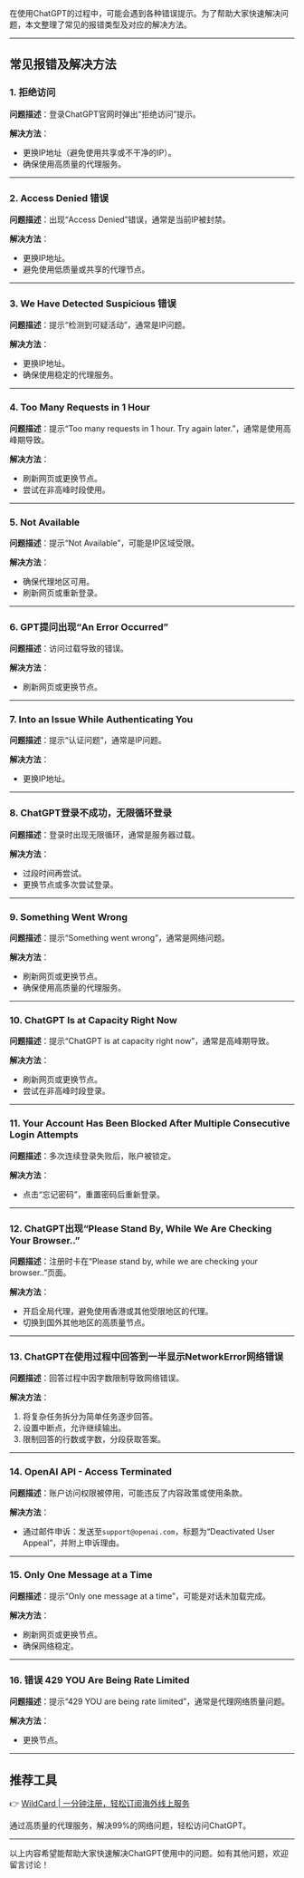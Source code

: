 在使用ChatGPT的过程中，可能会遇到各种错误提示。为了帮助大家快速解决问题，本文整理了常见的报错类型及对应的解决方法。

---

## 常见报错及解决方法

### 1. 拒绝访问

**问题描述**：登录ChatGPT官网时弹出“拒绝访问”提示。

**解决方法**：
- 更换IP地址（避免使用共享或不干净的IP）。
- 确保使用高质量的代理服务。

---

### 2. Access Denied 错误

**问题描述**：出现“Access Denied”错误，通常是当前IP被封禁。

**解决方法**：
- 更换IP地址。
- 避免使用低质量或共享的代理节点。

---

### 3. We Have Detected Suspicious 错误

**问题描述**：提示“检测到可疑活动”，通常是IP问题。

**解决方法**：
- 更换IP地址。
- 确保使用稳定的代理服务。

---

### 4. Too Many Requests in 1 Hour

**问题描述**：提示“Too many requests in 1 hour. Try again later.”，通常是使用高峰期导致。

**解决方法**：
- 刷新网页或更换节点。
- 尝试在非高峰时段使用。

---

### 5. Not Available

**问题描述**：提示“Not Available”，可能是IP区域受限。

**解决方法**：
- 确保代理地区可用。
- 刷新网页或重新登录。

---

### 6. GPT提问出现“An Error Occurred”

**问题描述**：访问过载导致的错误。

**解决方法**：
- 刷新网页或更换节点。

---

### 7. Into an Issue While Authenticating You

**问题描述**：提示“认证问题”，通常是IP问题。

**解决方法**：
- 更换IP地址。

---

### 8. ChatGPT登录不成功，无限循环登录

**问题描述**：登录时出现无限循环，通常是服务器过载。

**解决方法**：
- 过段时间再尝试。
- 更换节点或多次尝试登录。

---

### 9. Something Went Wrong

**问题描述**：提示“Something went wrong”，通常是网络问题。

**解决方法**：
- 刷新网页或更换节点。
- 确保使用高质量的代理服务。

---

### 10. ChatGPT Is at Capacity Right Now

**问题描述**：提示“ChatGPT is at capacity right now”，通常是高峰期导致。

**解决方法**：
- 刷新网页或更换节点。
- 尝试在非高峰时段登录。

---

### 11. Your Account Has Been Blocked After Multiple Consecutive Login Attempts

**问题描述**：多次连续登录失败后，账户被锁定。

**解决方法**：
- 点击“忘记密码”，重置密码后重新登录。

---

### 12. ChatGPT出现“Please Stand By, While We Are Checking Your Browser..”

**问题描述**：注册时卡在“Please stand by, while we are checking your browser..”页面。

**解决方法**：
- 开启全局代理，避免使用香港或其他受限地区的代理。
- 切换到国外其他地区的高质量节点。

---

### 13. ChatGPT在使用过程中回答到一半显示NetworkError网络错误

**问题描述**：回答过程中因字数限制导致网络错误。

**解决方法**：
1. 将复杂任务拆分为简单任务逐步回答。
2. 设置中断点，允许继续输出。
3. 限制回答的行数或字数，分段获取答案。

---

### 14. OpenAI API - Access Terminated

**问题描述**：账户访问权限被停用，可能违反了内容政策或使用条款。

**解决方法**：
- 通过邮件申诉：发送至`support@openai.com`，标题为“Deactivated User Appeal”，并附上申诉理由。

---

### 15. Only One Message at a Time

**问题描述**：提示“Only one message at a time”，可能是对话未加载完成。

**解决方法**：
- 刷新网页或更换节点。
- 确保网络稳定。

---

### 16. 错误 429 YOU Are Being Rate Limited

**问题描述**：提示“429 YOU are being rate limited”，通常是代理网络质量问题。

**解决方法**：
- 更换节点。

---

## 推荐工具

👉 [WildCard | 一分钟注册，轻松订阅海外线上服务](https://bit.ly/bewildcard)

通过高质量的代理服务，解决99%的网络问题，轻松访问ChatGPT。

---

以上内容希望能帮助大家快速解决ChatGPT使用中的问题。如有其他问题，欢迎留言讨论！